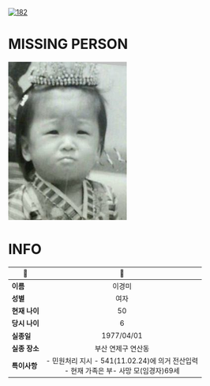 [![182](https://img.shields.io/badge/%EC%8B%A4%EC%A2%85%EC%8B%A0%EA%B3%A0%EB%8A%94%20%EA%B5%AD%EB%B2%88%EC%97%86%EC%9D%B4-182-blue)](http://safe182.go.kr/index.do)

# MISSING PERSON

<img src="./missing_person.jpg">

# INFO

|🔑|💎|
|--|:--:|
|**이름**|이경미|
|**성별**|여자|
|**현재 나이**|50|
|**당시 나이**|6|
|**실종일**|1977/04/01|
|**실종 장소**|부산 연제구 연산동 |
|**특이사항**|- 민원처리 지시 - 541(11.02.24)에 의거 전산입력</br>- 현재 가족은 부- 사망 모(임경자)69세|
